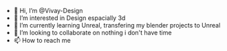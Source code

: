 - 👋 Hi, I’m @Vivay-Design
- 👀 I’m interested in Design espacially 3d
- 🌱 I’m currently learning Unreal, transfering my blender projects to Unreal
- 💞️ I’m looking to collaborate on nothing i don't have time
- 📫 How to reach me 

<!---
Vivay-Design/Vivay-Design is a ✨ special ✨ repository because its `README.md` (this file) appears on your GitHub profile.
You can click the Preview link to take a look at your changes.
--->
